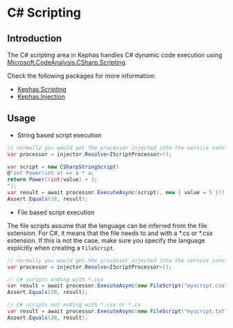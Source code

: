 ﻿# C# Scripting

## Introduction

The C# scripting area in Kephas handles C# dynamic code execution using [Microsoft.CodeAnalysis.CSharp.Scripting](https://www.nuget.org/packages/Microsoft.CodeAnalysis.CSharp.Scripting).

Check the following packages for more information:
* [Kephas.Scripting](https://www.nuget.org/packages/Kephas.Scripting)
* [Kephas.Injection](https://www.nuget.org/packages/Kephas.Injection)

## Usage

* String based script execution

```C#
// normally you would get the processor injected into the service constructor.
var processor = injector.Resolve<IScriptProcessor>();

var script = new CSharpStringScript(
@"int Power(int a) => a * a;
return Power((int)value) + 3;
");
var result = await processor.ExecuteAsync(script), new { value = 5 })).PreserveThreadContext();
Assert.Equals(28, result);
```

* File based script execution

The file scripts assume that the language can be inferred from the file extension.
For C#, it means that the file needs to and with a *.cs or *.csx extension.
If this is not the case, make sure you specify the language explicitly when creating a ```FileScript```.

```C#
// normally you would get the processor injected into the service constructor.
var processor = injector.Resolve<IScriptProcessor>();

// C# scripts ending with *.csx
var result = await processor.ExecuteAsync(new FileScript("myscript.csx"), new { value = 5 })).PreserveThreadContext();
Assert.Equals(28, result);

// C# scripts not ending with *.csx or *.cs
var result = await processor.ExecuteAsync(new FileScript("myscript.txt", CSharpLanguageService.Language), new { value = 5 })).PreserveThreadContext();
Assert.Equals(28, result);
```
